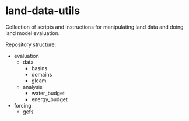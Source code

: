# land-data-utils

Collection of scripts and instructions for manipulating land data and doing land model evaluation. 

Repository structure:
- evaluation
  - data
	  - basins
	  - domains
	  - gleam
  - analysis
    - water_budget
    - energy_budget
- forcing
  - gefs
